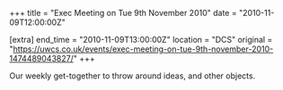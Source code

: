+++
title = "Exec Meeting on Tue 9th November 2010"
date = "2010-11-09T12:00:00Z"

[extra]
end_time = "2010-11-09T13:00:00Z"
location = "DCS"
original = "https://uwcs.co.uk/events/exec-meeting-on-tue-9th-november-2010-1474489043827/"
+++

Our weekly get-together to throw around ideas, and other objects.

